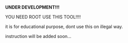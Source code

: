 **UNDER DEVELOPMENT!!!**

YOU NEED ROOT USE THIS TOOL!!!!

it is for educational purpose, dont use this on illegal way.

instruction will be added soon...
